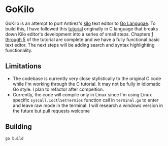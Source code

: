 GoKilo
======

GoKilo is an attempt to port Antirez's [kilo](http://antirez.com/news/108) text 
editor to [Go Langugae](https://golang.org/). To build this, I have followed
this [tutorial](https://viewsourcecode.org/snaptoken/kilo/index.html)
originally in C language that breaks down Kilo editor's development into a series
of small steps. Chapters [1 through 5](https://viewsourcecode.org/snaptoken/kilo/index.html) 
of the tutorial are complete and we have a fully functional basic text edtor. 
The next steps will be adding search and syntax highlighting functionality.


Limitations
-----------
- The codebase is currently very close stylistically to the original C code 
  while I'm working through the C tutorial. It may not be fully in idiomatic
  Go style. I plan to refactor after compeltion.
- Currently, the code will compile only in Linux since I'm using Linux specific
  `syscall.IoctlSetTermios` function call in `terminal.go` to enter and leave
  raw mode in the terminal. I will research a windows version in the future but
  pull requests welcome

Building
--------
`go build` 